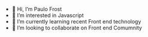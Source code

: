 - 👋 Hi, I’m Paulo Frost
- 👀 I’m interested in Javascript
- 🌱 I’m currently learning recent Front end technology
- 💞️ I’m looking to collaborate on Front end Comumnity

<!---
paulofrost1/paulofrost1 is a ✨ special ✨ repository because its `README.md` (this file) appears on your GitHub profile.
You can click the Preview link to take a look at your changes.
--->
